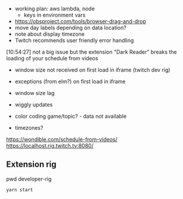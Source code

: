 - working plan: aws lambda, node
  - keys in environment vars
- https://obsproject.com/tools/browser-drag-and-drop
- move day labels depending on data location?
- note about display timezone
- Twitch recommends user friendly error handling

[10:54:27] <wtfblub> not a big issue but the extension "Dark Reader" breaks the loading of your schedule from videos


- window size not received on first load in iframe (twitch dev rig)
- exceptions (from elm?) on first load in iframe

- window size lag

- wiggly updates
- color coding game/topic? - data not available
- timezones?

https://wondible.com/schedule-from-videos/
https://localhost.rig.twitch.tv:8080/

## Extension rig

pwd developer-rig

`yarn start`
